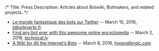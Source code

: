 /*
Title: Press
Description: Articles about Botwiki, Botmakers, and related projects.
*/


- [Le monde fantastique des bots sur Twitter](http://www.laboiteverte.fr/monde-fantastique-tweetbots/) -- March 10, 2016, *[laboiteverte.fr](http://www.laboiteverte.fr/monde-fantastique-tweetbots/)*
- [Find any bot ever with this awesome online encyclopedia](http://technical.ly/brooklyn/2016/03/02/find-any-bot-ever-with-this-online-bot-encyclopedia/) -- March 2, 2016, *[technical.ly](http://technical.ly/)*
- [A Wiki for All the Internet’s Bots](http://hyperallergic.com/280055/a-wiki-for-all-the-internets-bots/) -- March 8, 2016, *[hyperallergic.com](http://hyperallergic.com/)*
